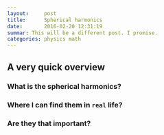 ```yaml
---
layout:     post
title:      Spherical harmonics
date:       2016-02-20 12:31:19
summar: This will be a different post. I promise.
categories: physics math
---
```


## A very quick overview

### What is the spherical harmonics?

### Where I can find them in ``real`` life?

### Are they that important?

